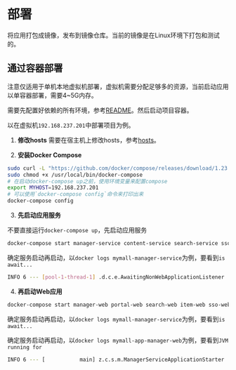 # 部署

将应用打包成镜像，发布到镜像仓库。当前的镜像是在Linux环境下打包和测试的。

## 通过容器部署

注意仅适用于单机本地虚拟机部署，虚拟机需要分配足够多的资源，当前启动应用以单容器部署，需要4~5G内存。

需要先配置好依赖的所有环境，参考[README](Readme.md)。然后启动项目容器。

以在虚拟机`192.168.237.201`中部署项目为例。

1. **修改hosts**
需要在宿主机上修改hosts，参考[hosts](configure/vm/hosts)。

2. **安装Docker Compose**

```bash
sudo curl -L "https://github.com/docker/compose/releases/download/1.23.2/docker-compose-$(uname -s)-$(uname -m)" -o /usr/local/bin/docker-compose
sudo chmod +x /usr/local/bin/docker-compose
# 在启动docker-compose up之前，使用环境变量来配置compose
export MYHOST=192.168.237.201
# 可以使用`docker-compose config`命令来打印出来
docker-compose config
```

3. **先启动应用服务**

不要直接运行`docker-compose up`，先启动应用服务
```bash
docker-compose start manager-service content-service search-service sso-service cart-service order-service
```
确定服务启动再启动，以`docker logs mymall-manager-service`为例，要看到`is await...`
```bash
INFO 6 --- [pool-1-thread-1] .d.c.e.AwaitingNonWebApplicationListener :  [Dubbo] Current Spring Boot Application is await...
```

4. **再启动Web应用**

```bash
docker-compose start manager-web portal-web search-web item-web sso-web cart-web order-web
```
确定服务启动再启动，以`docker logs mymall-manager-service`为例，要看到`is await...`

确定服务启动再启动，以`docker logs mymall-app-manager-web`为例，要看到`JVM running for`
```bash
INFO 6 --- [           main] z.c.s.m.ManagerServiceApplicationStarter : Started ManagerServiceApplicationStarter in 198.686 seconds (JVM running for 221.44)
```
